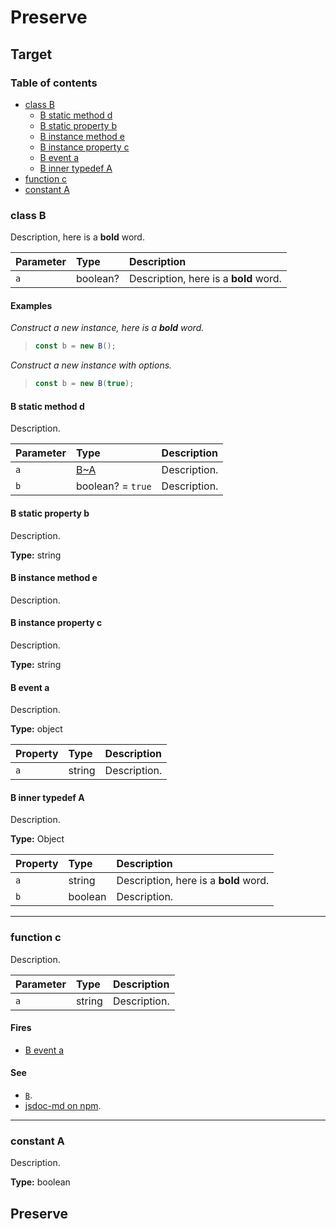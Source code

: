 # Preserve

## Target

### Table of contents

- [class B](#class-b)
  - [B static method d](#b-static-method-d)
  - [B static property b](#b-static-property-b)
  - [B instance method e](#b-instance-method-e)
  - [B instance property c](#b-instance-property-c)
  - [B event a](#b-event-a)
  - [B inner typedef A](#b-inner-typedef-a)
- [function c](#function-c)
- [constant A](#constant-a)

### class B

Description, here is a **bold** word.

| Parameter | Type     | Description                           |
| :-------- | :------- | :------------------------------------ |
| `a`       | boolean? | Description, here is a **bold** word. |

#### Examples

_Construct a new instance, here is a **bold** word._

> ```js
> const b = new B();
> ```

_Construct a new instance with options._

> ```js
> const b = new B(true);
> ```

#### B static method d

Description.

| Parameter | Type                      | Description  |
| :-------- | :------------------------ | :----------- |
| `a`       | [B~A](#b-inner-typedef-a) | Description. |
| `b`       | boolean? = `true`         | Description. |

#### B static property b

Description.

**Type:** string

#### B instance method e

Description.

#### B instance property c

Description.

**Type:** string

#### B event a

Description.

**Type:** object

| Property | Type   | Description  |
| :------- | :----- | :----------- |
| `a`      | string | Description. |

#### B inner typedef A

Description.

**Type:** Object

| Property | Type    | Description                           |
| :------- | :------ | :------------------------------------ |
| `a`      | string  | Description, here is a **bold** word. |
| `b`      | boolean | Description.                          |

* * *

### function c

Description.

| Parameter | Type   | Description  |
| :-------- | :----- | :----------- |
| `a`       | string | Description. |

#### Fires

- [B event a](#b-event-a)

#### See

- [`B`](#class-b).
- [jsdoc-md on npm](https://npm.im/jsdoc-md).

* * *

### constant A

Description.

**Type:** boolean

## Preserve

